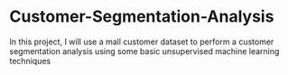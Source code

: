 # Customer-Segmentation-Analysis
In this project, I will use a mall customer dataset to perform a customer segmentation analysis using some basic unsupervised machine learning techniques
